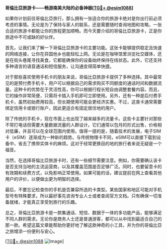 **哥倫比亞旅游卡——畅游南美大陆的必备神器[[TG💪+ @esim1088](https://t.me/s/esim1088)]**

如果你计划前往哥倫比亞旅行，那么拥有一张适合你的旅游卡绝对是你出行前必须考虑的事情。无论是为了保持与家人的联系，还是需要随时查询地图和攻略，一张合适的旅游卡都能让你的旅程更加顺畅。而今天要介绍的哥倫比亞旅游卡，正是你旅途中不可或缺的好伙伴。

首先，让我们来了解一下哥倫比亞旅游卡的主要功能。这张卡能够提供稳定且快速的网络连接，让你在异国他乡也能轻松上网。无论是在咖啡馆里浏览社交媒体，还是在街头巷尾寻找美食，它都能确保你的设备始终保持在线状态。此外，它还支持多种语言的语音通话和短信服务，让沟通变得简单快捷。

对于那些喜欢使用手机卡的朋友来说，哥倫比亞旅游卡提供了多种选择。其中最常见的是预付费手机卡，用户可以根据自己的需求购买不同额度的通话时间和数据流量。这种卡的优势在于灵活性高，你可以根据行程长短自由调整套餐内容。而且，它的操作非常简便，只需将卡插入手机即可立即使用。另外，还有一种是后付费手机卡，虽然初始费用较高，但长期使用可能会更经济实惠。不过，这类卡通常需要绑定信用卡或银行账户，因此更适合有固定居住地的用户。

除了传统的手机卡，现在市面上也出现了越来越多的流量卡。这些卡主要针对那些不常打电话但需要大量数据流量的人群设计。它们通常以包月的形式出售，价格相对低廉，并且可以在全球范围内使用。值得一提的是，随着技术的发展，电子SIM卡（eSIM）逐渐成为一种新的趋势。与传统物理卡不同，eSIM可以直接下载到设备中，省去了携带实体卡的麻烦。这对于经常更换目的地的旅行者来说无疑是一个福音。

当然，在选择哥倫比亞旅游卡时，还有一些细节需要注意。例如，你需要确认该卡是否支持当地的主流运营商，以及其覆盖范围是否足够广泛。同时，也要留意卡的有效期和续费方式，以免影响正常使用。如果可能的话，建议提前在网上查看其他用户的评价，以便做出更为明智的选择。

最后，不要忘记检查你的手机是否兼容所选的卡类型。某些国家和地区可能对手机型号有特殊要求，所以最好事先咨询专业人士或者查阅官方文档。只有确保一切准备就绪，才能真正享受到旅行的乐趣。

总之，哥倫比亞旅游卡是一款集通话、短信、数据于一体的多功能产品，能够满足不同人群的需求。无论你是商务人士还是普通游客，都可以从中找到最适合自己的那一款。希望这篇文章能帮助你更好地了解这款神奇的小工具，并为你的哥倫比亞之旅增添一份便利与安心。

[[TG💪+ @esim1088](https://t.me/s/esim1088) ![Image](https://i.postimg.cc/4NQfJmqS/Snipaste-2025-05-13-00-14-12.png)]
